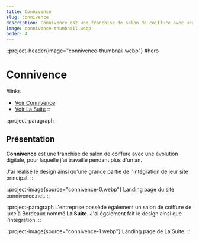```yaml
---
title: Connivence
slug: connivence
description: Connivence est une franchise de salon de coiffure avec une évolution digitale.
image: connivence-thumbnail.webp
order: 4
---
```


::project-header{image="connivence-thumbnail.webp"}
#hero
# Connivence

#links
- [Voir Connivence](https://connivence.net/)
- [Voir La Suite](https://lasuiteconnivence.net/fr/)
::

::project-paragraph
## Présentation

**Connivence** est une franchise de salon de coiffure avec une évolution digitale, pour laquelle j'ai travaillé pendant plus d'un an.

J'ai réalisé le design ainsi qu'une grande partie de l'intégration de leur site principal.
::

::project-image{source="connivence-0.webp"}
Landing page du site connivence.net.
::

::project-paragraph
L'entreprise possède également un salon de coiffure de luxe à Bordeaux nommé **La Suite**. J'ai également fait le design ainsi que l'intégration.
::

::project-image{source="connivence-1.webp"}
Landing page de La Suite.
::
